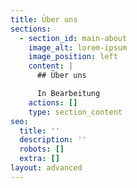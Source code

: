 ```yaml
---
title: Über uns
sections:
  - section_id: main-about
    image_alt: lorem-ipsum
    image_position: left
    content: |
      ## Über uns

      In Bearbeitung
    actions: []
    type: section_content
seo:
  title: ''
  description: ''
  robots: []
  extra: []
layout: advanced
---
```


